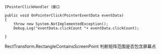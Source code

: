 ```
IPointerClickHandler（接口

public void OnPointerClick(PointerEventData eventData)
{
    throw new System.NotImplementedException();
    Debug.Log("eventData.clickCount "+ eventData.clickCount);
    
}
```





RectTransform.RectangleContainsScreenPoint 判断矩阵范围是否包含屏幕点